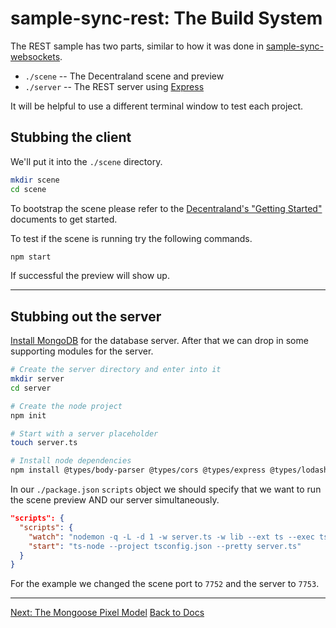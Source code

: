 
# sample-sync-rest: The Build System

The REST sample has two parts, similar to how it was done in [sample-sync-websockets](/tcrowe/sample-sync-websockets).

+ `./scene` -- The Decentraland scene and preview
+ `./server` -- The REST server using [Express](https://expressjs.com)

It will be helpful to use a different terminal window to test each project.

## Stubbing the client

We'll put it into the `./scene` directory.

```sh
mkdir scene
cd scene
```

To bootstrap the scene please refer to the [Decentraland's "Getting Started"](https://docs.decentraland.org/getting-started/create-scene/) documents to get started.

To test if the scene is running try the following commands.

```sh
npm start
```

If successful the preview will show up.

---

## Stubbing out the server

[Install MongoDB](https://docs.mongodb.com/manual/installation/) for the database server. After that we can drop in some supporting modules for the server.

```sh
# Create the server directory and enter into it
mkdir server
cd server

# Create the node project
npm init

# Start with a server placeholder
touch server.ts

# Install node dependencies
npm install @types/body-parser @types/cors @types/express @types/lodash @types/mongoose body-parser cors express lodash mongoose nodemon ts-node typescript
```

In our `./package.json` `scripts` object we should specify that we want to run the scene preview AND our server simultaneously.

```json
"scripts": {
  "scripts": {
    "watch": "nodemon -q -L -d 1 -w server.ts -w lib --ext ts --exec ts-node --project tsconfig.json --pretty server.ts || true",
    "start": "ts-node --project tsconfig.json --pretty server.ts"
  }
}
```

For the example we changed the scene port to `7752` and the server to `7753`.

---

[Next: The Mongoose Pixel Model](./mongoose-pixel-model.md)
[Back to Docs](./readme.md)